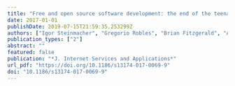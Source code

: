 ```yaml
---
title: "Free and open source software development: the end of the teenage years"
date: 2017-01-01
publishDate: 2019-07-15T21:59:35.253299Z
authors: ["Igor Steinmacher", "Gregorio Robles", "Brian Fitzgerald", "Anthony I. Wasserman"]
publication_types: ["2"]
abstract: ""
featured: false
publication: "*J. Internet Services and Applications*"
url_pdf: "https://doi.org/10.1186/s13174-017-0069-9"
doi: "10.1186/s13174-017-0069-9"
---
```


